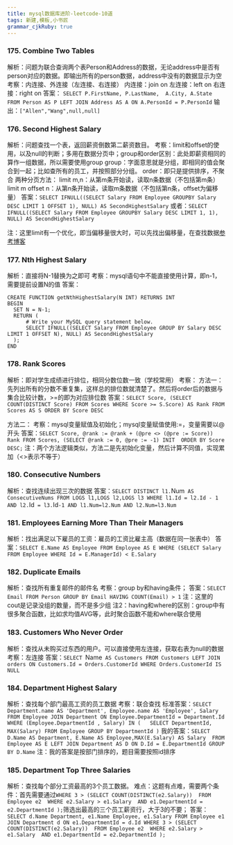```yaml
---
title: mysql数据库进阶-leetcode-10道
tags: 新建,模板,小书匠
grammar_cjkRuby: true
---
```

### 175. Combine Two Tables
解析：问题为联合查询两个表Person和Address的数据，无论address中是否有person对应的数据。即输出所有的person数据，address中没有的数据显示为空
考察：内连接、外连接（左连接、右连接）
内连接：join on
左连接：left on
右连接：right on
答案：
`SELECT P.FirstName, P.LastName,  A.City, A.State FROM Person AS P LEFT JOIN Address AS A ON A.PersonId = P.PersonId`
输出：`["Allen","Wang",null,null]`

### 176. Second Highest Salary
解析：问题查找一个表，返回薪资倒数第二薪资数目。
考察：limit和offset的使用，以及null的判断；多用在数据分页中；group和order区别：此处即薪资相同的算作一组数据，所以需要使用group
group：字面意思就是分组，即相同的值会聚合到一起；比如查所有的员工，并按照部分分组。
order：即只是提供排序，不聚合
两种分页方法：
limit m,n：从第m条开始读，读取n条数据（不包括第m条）
limit m offset n：从第n条开始读，读取m条数据（不包括第n条，offset为偏移量）
答案：`SELECT IFNULL((SELECT Salary FROM Employee GROUPBY Salary DESC LIMIT 1 OFFSET 1), NULL) AS SecondHighestSalary`
或者：`SELECT IFNULL((SELECT Salary FROM Employee GROUPBY Salary DESC LIMIT 1, 1), NULL) AS SecondHighestSalary`

注：这里limit有一个优化，即当偏移量很大时，可以先找出偏移量，在查找数据[参考博客][1]

### 177. Nth Highest Salary
解析：直接将N-1替换为之即可
考察：mysql语句中不能直接使用计算，即n-1，需要提前设置N的值
答案：

``` stylus
CREATE FUNCTION getNthHighestSalary(N INT) RETURNS INT
BEGIN
  SET N = N-1;
  RETURN (
      # Write your MySQL query statement below.
      SELECT IFNULL((SELECT Salary FROM Employee GROUP BY Salary DESC LIMIT 1 OFFSET N), NULL) AS SecondHighestSalary
  );
END
```

### 178. Rank Scores
解析：即对学生成绩进行排位，相同分数位数一致（学校常用）
考察：
方法一：先列出所有的分数不重复集，这样总的排位数就清楚了。然后将order后的数据与集合比较计数，>=的即为对应排位数
答案：`SELECT Score, (SELECT COUNT(DISTINCT Score) FROM Scores WHERE Score >= S.Score) AS Rank FROM Scores AS S ORDER BY Score DESC`

方法二：
考察：mysql变量赋值及初始化；mysql变量赋值使用:=，变量需要以@开头
答案：`SELECT Score,
@rank := @rank + (@pre <> (@pre := Score)) Rank
FROM Scores, (SELECT @rank := 0, @pre := -1) INIT 
ORDER BY Score DESC;`
注：两个方法逻辑类似，方法二是先初始化变量，然后计算不同值，实现累加（<>表示不等于）

### 180. Consecutive Numbers
解析：查找连续出现三次的数据
答案：`SELECT DISTINCT l1.`Num` AS ConsecutiveNums FROM LOGS l1,LOGS l2,LOGS l3 WHERE l1.Id = l2.Id - 1 AND l2.`Id` = l3.`Id`-1 AND l1.Num=l2.Num AND l2.Num=l3.Num`

### 181. Employees Earning More Than Their Managers
解析：找出满足以下雇员的工资：雇员的工资比雇主高（数据在同一张表中）
答案：`SELECT E.Name AS Employee FROM Employee AS E WHERE (SELECT Salary FROM Employee WHERE Id = E.ManagerId) < E.Salary `

### 182. Duplicate Emails
解析：查找所有重复邮件的邮件名
考察：group by和having条件；
答案：`SELECT Email FROM Person GROUP BY Email HAVING COUNT(Email) > 1`
注：这里的cout是记录没组的数量，而不是多少组
注2：having和where的区别：group中有很多聚合函数，比如求均值AVG等，此时聚合函数不能和where联合使用

### 183. Customers Who Never Order
解析：查找从未购买过东西的用户。可以直接使用左连接，获取右表为null的数据
考察：左连接
答案：`SELECT `Name` AS Customers FROM Customers LEFT JOIN orders ON Customers.Id = Orders.CustomerId WHERE Orders.CustomerId IS NULL`

### 184. Department Highest Salary
解析：查找每个部门最高工资的员工数据
考察：联合查找
标准答案：`SELECT
    Department.name AS 'Department',
    Employee.name AS 'Employee',
    Salary
FROM
    Employee
        JOIN
    Department ON Employee.DepartmentId = Department.Id
WHERE
    (Employee.DepartmentId , Salary) IN
    (   SELECT
            DepartmentId, MAX(Salary)
        FROM
            Employee
        GROUP BY DepartmentId
    )`
我的答案：`SELECT D.Name AS Department, E.Name AS Employee,MAX(E.Salary) AS Salary  FROM Employee AS E LEFT JOIN Department AS D ON D.Id = E.DepartmentId GROUP BY D.Name` 
注：我的答案是按部门排序的，题目需要按照id排序

### 185. Department Top Three Salaries
解析：查找每个部分工资最高的3个员工数据。
难点：这题有点难，需要两个条件：首先需要通过`WHERE 3 > (SELECT COUNT(DISTINCT(e2.Salary)) 
                  FROM Employee e2 
                  WHERE e2.Salary > e1.Salary 
                  AND e1.DepartmentId = e2.DepartmentId
                  );`筛选出最高的三个员工薪资行，大于3的不要；
答案：`SELECT d.Name Department, e1.Name Employee, e1.Salary
FROM Employee e1 
JOIN Department d
ON e1.DepartmentId = d.Id
WHERE 3 > (SELECT COUNT(DISTINCT(e2.Salary)) 
                  FROM Employee e2 
                  WHERE e2.Salary > e1.Salary 
                  AND e1.DepartmentId = e2.DepartmentId
                  );`

	
  [1]: https://www.cnblogs.com/Evil-Rebe/p/5885649.html
